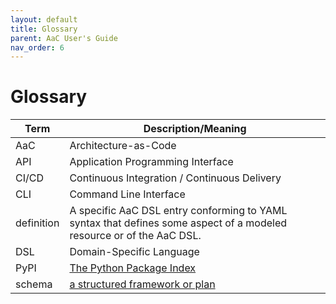 ```yaml
---
layout: default
title: Glossary
parent: AaC User's Guide
nav_order: 6
---
```


# Glossary

| Term | Description/Meaning |
|------|---------|
| AaC | Architecture-as-Code|
| API | Application Programming Interface |
| CI/CD | Continuous Integration / Continuous Delivery |
| CLI | Command Line Interface |
| definition | A specific AaC  DSL entry conforming to YAML syntax that defines some aspect of a modeled resource or of the AaC DSL. |
| DSL | Domain-Specific Language |
| PyPI | [The Python Package Index](https://pypi.org/) |
| schema | [a structured framework or plan](https://www.merriam-webster.com/dictionary/schema) |